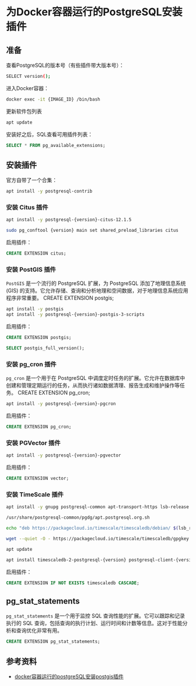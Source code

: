 # 为Docker容器运行的PostgreSQL安装插件

## 准备

查看PostgreSQL的版本号（有些插件带大版本号）：

```bash
SELECT version();
```

进入Docker容器：

```bash
docker exec -it {IMAGE_ID} /bin/bash
```

更新软件包列表

```bash
apt update
```

安装好之后，SQL查看可用插件列表：

```sql
SELECT * FROM pg_available_extensions;
```

## 安装插件

官方自带了一个合集：

```bash
apt install -y postgresql-contrib
```

### 安装 Citus 插件

```bash
apt install -y postgresql-{version}-citus-12.1.5

sudo pg_conftool {version} main set shared_preload_libraries citus
```

启用插件：

```sql
CREATE EXTENSION citus;
```

### 安装 PostGIS 插件

`PostGIS` 是一个流行的 PostgreSQL 扩展，为 PostgreSQL 添加了地理信息系统 (GIS) 的支持。它允许存储、查询和分析地理和空间数据，对于地理信息系统应用程序非常重要。
CREATE EXTENSION postgis;

```bash
apt install -y postgis
apt install -y postgresql-{version}-postgis-3-scripts
```

启用插件：

```sql
CREATE EXTENSION postgis;

SELECT postgis_full_version();
```

### 安装 pg_cron 插件

`pg_cron` 是一个用于在 PostgreSQL 中调度定时任务的扩展。它允许在数据库中创建和管理定期运行的任务，从而执行诸如数据清理、报告生成和维护操作等任务。
CREATE EXTENSION pg_cron;

```bash
apt install -y postgresql-{version}-pgcron
```

启用插件：

```sql
CREATE EXTENSION pg_cron;
```

### 安装 PGVector 插件

```bash
apt install -y postgresql-{version}-pgvector
```

启用插件：

```sql
CREATE EXTENSION vector;
```

### 安装 TimeScale 插件

```bash
apt install -y gnupg postgresql-common apt-transport-https lsb-release wget

/usr/share/postgresql-common/pgdg/apt.postgresql.org.sh

echo "deb https://packagecloud.io/timescale/timescaledb/debian/ $(lsb_release -c -s) main" | tee /etc/apt/sources.list.d/timescaledb.list

wget --quiet -O - https://packagecloud.io/timescale/timescaledb/gpgkey | gpg --dearmor -o /etc/apt/trusted.gpg.d/timescaledb.gpg

apt update

apt install timescaledb-2-postgresql-{version} postgresql-client-{version}
```

启用插件：

```sql
CREATE EXTENSION IF NOT EXISTS timescaledb CASCADE;
```

## pg_stat_statements

`pg_stat_statements` 是一个用于监控 SQL 查询性能的扩展。它可以跟踪和记录执行的 SQL 查询，包括查询的执行计划、运行时间和计数等信息。这对于性能分析和查询优化非常有用。

```sql
CREATE EXTENSION pg_stat_statements;
```

## 参考资料

- [docker容器运行的postgreSQL安装postgis插件](https://woodwhales.cn/2024/08/25/101/)
